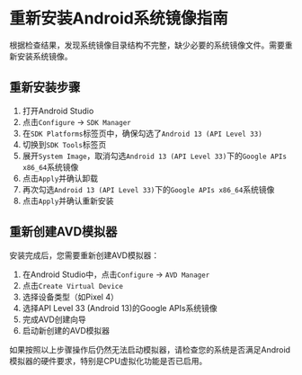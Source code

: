 # 重新安装Android系统镜像指南

根据检查结果，发现系统镜像目录结构不完整，缺少必要的系统镜像文件。需要重新安装系统镜像。

## 重新安装步骤

1. 打开Android Studio
2. 点击`Configure` -> `SDK Manager`
3. 在`SDK Platforms`标签页中，确保勾选了`Android 13 (API Level 33)`
4. 切换到`SDK Tools`标签页
5. 展开`System Image`，取消勾选`Android 13 (API Level 33)`下的`Google APIs x86_64`系统镜像
6. 点击`Apply`并确认卸载
7. 再次勾选`Android 13 (API Level 33)`下的`Google APIs x86_64`系统镜像
8. 点击`Apply`并确认重新安装

## 重新创建AVD模拟器

安装完成后，您需要重新创建AVD模拟器：

1. 在Android Studio中，点击`Configure` -> `AVD Manager`
2. 点击`Create Virtual Device`
3. 选择设备类型（如Pixel 4）
4. 选择API Level 33 (Android 13)的Google APIs系统镜像
5. 完成AVD创建向导
6. 启动新创建的AVD模拟器

如果按照以上步骤操作后仍然无法启动模拟器，请检查您的系统是否满足Android模拟器的硬件要求，特别是CPU虚拟化功能是否已启用。